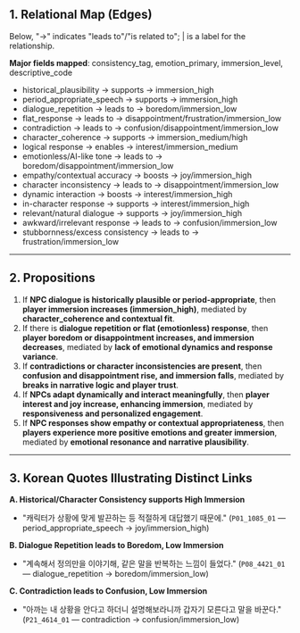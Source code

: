 ## 1. Relational Map (Edges)

Below, "→" indicates "leads to"/"is related to"; | is a label for the relationship.

**Major fields mapped**: consistency_tag, emotion_primary, immersion_level, descriptive_code

- historical_plausibility → supports → immersion_high
- period_appropriate_speech → supports → immersion_high
- dialogue_repetition → leads to → boredom/immersion_low
- flat_response → leads to → disappointment/frustration/immersion_low
- contradiction → leads to → confusion/disappointment/immersion_low
- character_coherence → supports → immersion_medium/high
- logical response → enables → interest/immersion_medium
- emotionless/AI-like tone → leads to → boredom/disappointment/immersion_low
- empathy/contextual accuracy → boosts → joy/immersion_high
- character inconsistency → leads to → disappointment/immersion_low
- dynamic interaction → boosts → interest/immersion_high
- in-character response → supports → interest/immersion_high
- relevant/natural dialogue → supports → joy/immersion_high
- awkward/irrelevant response → leads to → confusion/immersion_low
- stubbornness/excess consistency → leads to → frustration/immersion_low

---

## 2. Propositions

1. If **NPC dialogue is historically plausible or period-appropriate**, then **player immersion increases (immersion_high)**, mediated by **character_coherence and contextual fit**.
2. If there is **dialogue repetition or flat (emotionless) response**, then **player boredom or disappointment increases, and immersion decreases**, mediated by **lack of emotional dynamics and response variance**.
3. If **contradictions or character inconsistencies are present**, then **confusion and disappointment rise, and immersion falls**, mediated by **breaks in narrative logic and player trust**.
4. If **NPCs adapt dynamically and interact meaningfully**, then **player interest and joy increase, enhancing immersion**, mediated by **responsiveness and personalized engagement**.
5. If **NPC responses show empathy or contextual appropriateness**, then **players experience more positive emotions and greater immersion**, mediated by **emotional resonance and narrative plausibility**.

---

## 3. Korean Quotes Illustrating Distinct Links

**A. Historical/Character Consistency supports High Immersion**
- "캐릭터가 상황에 맞게 발끈하는 등 적절하게 대답했기 때문에." (`P01_1085_01` — period_appropriate_speech → joy/immersion_high)

**B. Dialogue Repetition leads to Boredom, Low Immersion**
- "계속해서 정의만을 이야기해, 같은 말을 반복하는 느낌이 들었다." (`P08_4421_01` — dialogue_repetition → boredom/immersion_low)

**C. Contradiction leads to Confusion, Low Immersion**
- "아까는 내 상황을 안다고 하더니 설명해보라니까 갑자기 모른다고 말을 바꾼다." (`P21_4614_01` — contradiction → confusion/immersion_low)
